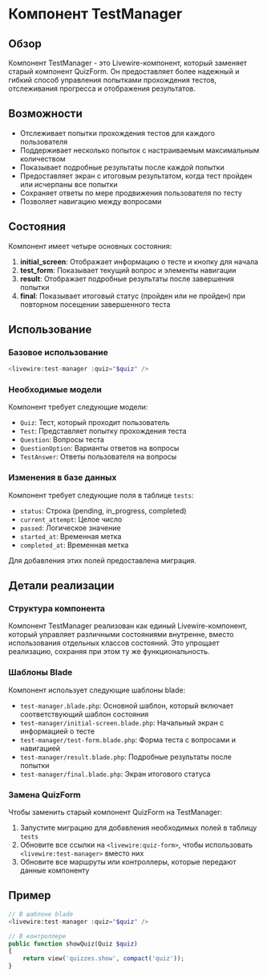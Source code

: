 # Компонент TestManager

## Обзор

Компонент TestManager - это Livewire-компонент, который заменяет старый компонент QuizForm. Он предоставляет более надежный и гибкий способ управления попытками прохождения тестов, отслеживания прогресса и отображения результатов.

## Возможности

- Отслеживает попытки прохождения тестов для каждого пользователя
- Поддерживает несколько попыток с настраиваемым максимальным количеством
- Показывает подробные результаты после каждой попытки
- Предоставляет экран с итоговым результатом, когда тест пройден или исчерпаны все попытки
- Сохраняет ответы по мере продвижения пользователя по тесту
- Позволяет навигацию между вопросами

## Состояния

Компонент имеет четыре основных состояния:

1. **initial_screen**: Отображает информацию о тесте и кнопку для начала
2. **test_form**: Показывает текущий вопрос и элементы навигации
3. **result**: Отображает подробные результаты после завершения попытки
4. **final**: Показывает итоговый статус (пройден или не пройден) при повторном посещении завершенного теста

## Использование

### Базовое использование

```php
<livewire:test-manager :quiz="$quiz" />
```

### Необходимые модели

Компонент требует следующие модели:

- `Quiz`: Тест, который проходит пользователь
- `Test`: Представляет попытку прохождения теста
- `Question`: Вопросы теста
- `QuestionOption`: Варианты ответов на вопросы
- `TestAnswer`: Ответы пользователя на вопросы

### Изменения в базе данных

Компонент требует следующие поля в таблице `tests`:

- `status`: Строка (pending, in_progress, completed)
- `current_attempt`: Целое число
- `passed`: Логическое значение
- `started_at`: Временная метка
- `completed_at`: Временная метка

Для добавления этих полей предоставлена миграция.

## Детали реализации

### Структура компонента

Компонент TestManager реализован как единый Livewire-компонент, который управляет различными состояниями внутренне, вместо использования отдельных классов состояний. Это упрощает реализацию, сохраняя при этом ту же функциональность.

### Шаблоны Blade

Компонент использует следующие шаблоны blade:

- `test-manager.blade.php`: Основной шаблон, который включает соответствующий шаблон состояния
- `test-manager/initial-screen.blade.php`: Начальный экран с информацией о тесте
- `test-manager/test-form.blade.php`: Форма теста с вопросами и навигацией
- `test-manager/result.blade.php`: Подробные результаты после попытки
- `test-manager/final.blade.php`: Экран итогового статуса

### Замена QuizForm

Чтобы заменить старый компонент QuizForm на TestManager:

1. Запустите миграцию для добавления необходимых полей в таблицу `tests`
2. Обновите все ссылки на `<livewire:quiz-form>`, чтобы использовать `<livewire:test-manager>` вместо них
3. Обновите все маршруты или контроллеры, которые передают данные компоненту

## Пример

```php
// В шаблоне blade
<livewire:test-manager :quiz="$quiz" />

// В контроллере
public function showQuiz(Quiz $quiz)
{
    return view('quizzes.show', compact('quiz'));
}
```

